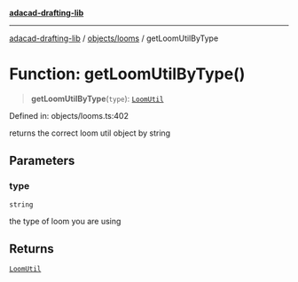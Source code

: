 [**adacad-drafting-lib**](../../../README.md)

***

[adacad-drafting-lib](../../../modules.md) / [objects/looms](../README.md) / getLoomUtilByType

# Function: getLoomUtilByType()

> **getLoomUtilByType**(`type`): [`LoomUtil`](../../datatypes/type-aliases/LoomUtil.md)

Defined in: objects/looms.ts:402

returns the correct loom util object by string

## Parameters

### type

`string`

the type of loom you are using

## Returns

[`LoomUtil`](../../datatypes/type-aliases/LoomUtil.md)
